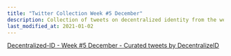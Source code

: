 ```yaml
---
title: "Twitter Collection Week #5 December"
description: Collection of tweets on decentralized identity from the week preceding 2021-01-02
last_modified_at: 2021-01-02
---
```


<a class="twitter-timeline" href="https://twitter.com/DecentralizeID/timelines/1345484339400863744">Decentralized-ID - Week #5 December - Curated tweets by DecentralizeID</a> <script async src="https://platform.twitter.com/widgets.js" charset="utf-8"></script>